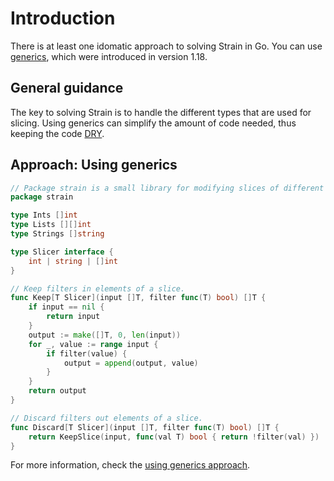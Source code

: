 # Introduction

There is at least one idomatic approach to solving Strain in Go.
You can use [generics][generics], which were introduced in version 1.18.

## General guidance

The key to solving Strain is to handle the different types that are used for slicing.
Using generics can simplify the amount of code needed, thus keeping the code [DRY][dry].

## Approach: Using generics

```go
// Package strain is a small library for modifying slices of different types.
package strain

type Ints []int
type Lists [][]int
type Strings []string

type Slicer interface {
	int | string | []int
}

// Keep filters in elements of a slice.
func Keep[T Slicer](input []T, filter func(T) bool) []T {
	if input == nil {
		return input
	}
	output := make([]T, 0, len(input))
	for _, value := range input {
		if filter(value) {
			output = append(output, value)
		}
	}
	return output
}

// Discard filters out elements of a slice.
func Discard[T Slicer](input []T, filter func(T) bool) []T {
	return KeepSlice(input, func(val T) bool { return !filter(val) })
}

```

For more information, check the [using generics approach][approach-using-generics].

[generics]: https://go.dev/blog/intro-generics
[dry]: https://en.wikipedia.org/wiki/Don%27t_repeat_yourself
[approach-using-generics]: https://exercism.org/tracks/go/exercises/strain/approaches/using-generics
